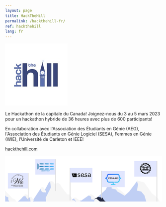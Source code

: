 ```yaml
--- 
layout: page
title: HackTheHill
permalink: /hackthehill-fr/
ref: hackthehill
lang: fr
---
```

<a href="https://hackthehill.com/"><img src="/images/events/hackthehill-logo.jpeg"/></a>

Le Hackathon de la capitale du Canada! Joignez-nous du 3 au 5 mars 2023 pour un hackathon hybride de 36 heures avec plus de 600 participants!

En collaboration avec l'Association des Étudiants en Génie (AEG), l'Association des Étudiants en Génie Logiciel (SESA), Femmes en Génie (WIE), l’Université de Carleton et IEEE!

<a href="https://hackthehill.com/">hackthehill.com</a>

<img src="/images/events/hackthehill-collaborators.png"/>

